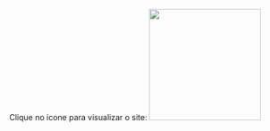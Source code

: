 Clique no icone para visualizar o site:
<a href="https://benfic4rthur.github.io/Spotify/"><img src="https://sm.ign.com/ign_br/tech/default/spotify-1280x720_rjk6.jpg" style="width:200px; height: 200px"></a>
